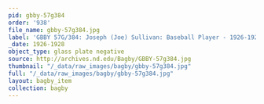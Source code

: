 ```yaml
---
pid: gbby-57g384
order: '938'
file_name: gbby-57g384.jpg
label: 'GBBY 57G/384: Joseph (Joe) Sullivan: Baseball Player - 1926-1928'
_date: 1926-1928
object_type: glass plate negative
source: http://archives.nd.edu/Bagby/GBBY-57g384.jpg
thumbnail: "/_data/raw_images/bagby/gbby-57g384.jpg"
full: "/_data/raw_images/bagby/gbby-57g384.jpg"
layout: bagby_item
collection: bagby
---
```


